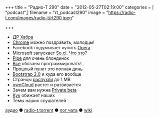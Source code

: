 +++
title = "Радио-Т 290"
date = "2012-05-27T02:19:00"
categories = [ "podcast",]
filename = "rt_podcast290"
image = "https://radio-t.com/images/radio-t/rt290.jpeg"

+++

- [ДР Хабра](http://habrahabr.ru/post/144586/)
- [Chrome](http://mashable.com/2012/05/21/chrome-is-tops/) можно поздравить, молодцы!
- Facebook подумывает купить [Opera](http://www.theverge.com/2012/5/25/3043427/facebook-wants-to-buy-opera-rumor)
- Microsoft запускает [So.cl](http://so.cl/). [Что это](http://news.cnet.com/8301-1023_3-57437881-93/microsoft-quietly-launches-so.cl-social-network/)?
- [Pipe](http://www.businessinsider.com/pipe-makes-file-sharing-simple-2012-5) для очень блондинок
- [Все](http://www.edutopia.org/literacy-computer-programming) обязаны программировать!
- Прошлый пункт это полная [дичь](http://www.codinghorror.com/blog/2012/05/please-dont-learn-to-code.html)
- [Bootstrap 2.0](https://dev.twitter.com/blog/say-hello-to-bootstrap-2) и куда его вообще
- Странцы [распухли](http://www.webperformancetoday.com/2012/05/24/average-web-page-size-1-mb/) до 1 MB
- [ownCloud](http://www.readwriteweb.com/cloud/2012/05/owncloud-growing-into-its-own-with-versioning-apis-and-collaboration.php) растет и развивается
- Зачем вам нужна [Private beta](http://andrewdumont.me/an-argument-for-private-beta)
- [Кук](http://tech.fortune.cnn.com/2012/05/24/apple-tim-cook-ceo/) обижает наших
- Темы наших слушателей

[аудио](http://cdn.radio-t.com/rt_podcast290.mp3) ● [radio-t.torrent](http://cdn.radio-t.com/torrents/rt_podcast290.mp3.torrent) ● [лог чата](http://chat.radio-t.com/logs/radio-t-290.html) ● [wiki](http://wiki.radio-t.com/%D0%92%D1%8B%D0%BF%D1%83%D1%81%D0%BA_290)<audio src="http://cdn.radio-t.com/rt_podcast290.mp3" preload="none"></audio>
